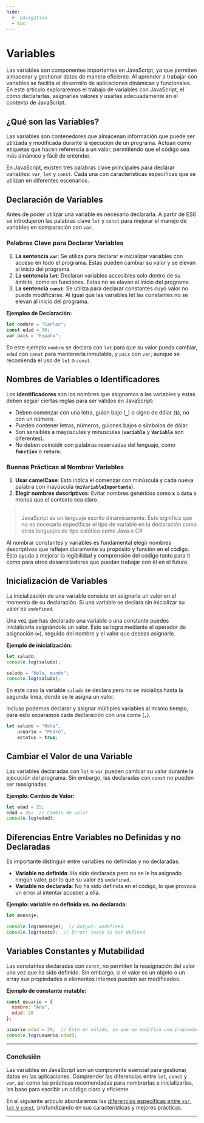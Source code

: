 ```yaml
---
hide:
  #- navigation
  - toc
---
```


<link rel="stylesheet" href="../../assets/stylesheets/javascript.css">

# **Variables**

Las variables son componentes importantes en JavaScript, ya que permiten almacenar y gestionar datos de manera eficiente. Al aprender a trabajar con variables se facilita el desarrollo de aplicaciones dinámicas y funcionales. En este artículo exploraremos el trabajo de variables con JavaScript, el cómo declararlas, asignarles valores y usarlas adecuadamente en el contexto de JavaScript.

## **¿Qué son las Variables?**

Las variables son contenedores que almacenan información que puede ser utilizada y modificada durante la ejecución de un programa. Actúan como etiquetas que hacen referencia a un valor, permitiendo que el código sea más dinámico y fácil de entender.

En JavaScript, existen tres palabras clave principales para declarar variables: `var`, `let` y `const`. Cada una con características específicas que se utilizan en diferentes escenarios.

## **Declaración de Variables**

Antes de poder utilizar una variable es necesario declararla. A partir de ES6 se introdujeron las palabras clave `let` y `const` para mejorar el manejo de variables en comparación con `var`.

### **Palabras Clave para Declarar Variables**


  1. **La sentencia `var`**: Se utiliza para declarar e inicializar variables con acceso en todo el programa. Estas pueden cambiar su valor y se elevan al inicio del programa.
  2. **La sentencia `let`**: Declaran variables accesibles solo dentro de su ámbito, como en funciones. Estas no se elevan al inicio del programa.
  3. **La sentencia `const`**: Se utiliza para declarar constantes cuyo valor no puede modificarse. Al igual que las variables let las constantes no se elevan al inicio del programa.

**Ejemplos de Declaración:**

```js linenums="1" title="javascript"
let nombre = "Carlos";
const edad = 30;
var pais = "España";
```

En este ejemplo `nombre` se declara con `let` para que su valor pueda cambiar, `edad` con `const` para mantenerla inmutable, y `pais` con `var`, aunque se recomienda el uso de `let` o `const`.

## **Nombres de Variables o Identificadores**

Los **identificadores** son los nombres que asignamos a las variables y estas deben seguir ciertas reglas para ser válidos en JavaScript:


  - Deben comenzar con una letra, guion bajo (**`_`**) o signo de dólar (**`$`**), no con un número.
  - Pueden contener letras, números, guiones bajos o símbolos de dólar.
  - Son sensibles a mayúsculas y minúsculas (**`variable`** y **`Variable`** son diferentes).
  - No deben coincidir con palabras reservadas del lenguaje, como **`function`** o **`return`**.

### **Buenas Prácticas al Nombrar Variables**

  1. **Usar camelCase**: Esto indica el comenzar con minúscula y cada nueva palabra con mayúscula (**`miVariableImportante`**).
  2. **Elegir nombres descriptivos**: Evitar nombres genéricos como **`x`** o **`data`** a menos que el contexto sea claro.

><br>
> JavaScript es un lenguaje escrito dinámicamente. Esto significa que no es necesario especificar el tipo de variable en la declaración como otros lenguajes de tipo estático como Java o C#
>
><br>

Al nombrar constantes y variables es fundamental elegir nombres descriptivos que reflejen claramente su propósito y función en el código. Esto ayuda a mejorar la legibilidad y comprensión del código tanto para ti como para otros desarrolladores que puedan trabajar con él en el futuro.

## **Inicialización de Variables**

La inicialización de una variable consiste en asignarle un valor en el momento de su declaración. Si una variable se declara sin inicializar su valor es `undefined`.

Una vez que has declarado una variable o una constante puedes inicializarla asignándole un valor. Esto se logra mediante el operador de asignación (**`=`**), seguido del nombre y el valor que deseas asignarle.

**Ejemplo de inicialización:**

```js linenums="1" title="javascript"
let saludo;
console.log(saludo);

saludo = "Hola, mundo";
console.log(saludo);
```

En este caso la variable `saludo` se declara pero no se inicializa hasta la segunda línea, donde se le asigna un valor.

Incluso podemos declarar y asignar múltiples variables al mismo tiempo, para esto separamos cada declaración con una coma (**`,`**).

```js linenums="1" title="javascript"
let saludo = "Hola",
    usuario = "Pedro",
    estatus = true;
```

## **Cambiar el Valor de una Variable**

Las variables declaradas con `let` o `var` pueden cambiar su valor durante la ejecución del programa. Sin embargo, las declaradas con `const` no pueden ser reasignadas.

**Ejemplo: Cambio de Valor:**

```js linenums="1" title="javascript"
let edad = 25;
edad = 26;  // Cambio de valor
console.log(edad);
```

## **Diferencias Entre Variables no Definidas y no Declaradas**

Es importante distinguir entre variables no definidas y no declaradas:

  - **Variable no definida**: Ha sido declarada pero no se le ha asignado ningún valor, por lo que su valor es `undefined`.
  - **Variable no declarada**: No ha sido definida en el código, lo que provoca un error al intentar acceder a ella.

**Ejemplo: variable no definida vs. no declarada:**

```js linenums="1" title="javascript"
let mensaje;

console.log(mensaje);  // Output: undefined
console.log(texto);  // Error: texto is not defined
```

## **Variables Constantes y Mutabilidad**

Las constantes declaradas con `const`, no permiten la reasignación del valor una vez que ha sido definido. Sin embargo, si el valor es un objeto o un array sus propiedades o elementos internos pueden ser modificados.

**Ejemplo de constante mutable:**

```js linenums="1" title="javascript"
const usuario = {
  nombre: "Ana",
  edad: 28
};

usuario.edad = 29;  // Esto es válido, ya que se modifica una propiedad, no la referencia
console.log(usuario.edad);
```
***

### **Conclusión**

Las variables en JavaScript son un componente esencial para gestionar datos en las aplicaciones. Comprender las diferencias entre `let`, `const` y `var`, así como las prácticas recomendadas para nombrarlas e inicializarlas, las base para escribir un código claro y eficiente.

En el siguiente artículo abordaremos las [diferencias específicas entre `var`, `let` y `const`](../var-let/), profundizando en sus características y mejores prácticas.

***

<br>
